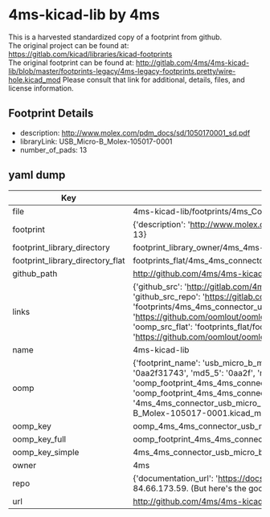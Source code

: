 # 4ms-kicad-lib by 4ms  
This is a harvested standardized copy of a footprint from github.  
The original project can be found at:  
https://gitlab.com/kicad/libraries/kicad-footprints  
The original footprint can be found at:
http://gitlab.com/4ms/4ms-kicad-lib/blob/master/footprints-legacy/4ms-legacy-footprints.pretty/wire-hole.kicad_mod
Please consult that link for additional, details, files, and license information.  
## Footprint Details
* description: http://www.molex.com/pdm_docs/sd/1050170001_sd.pdf  
* libraryLink: USB_Micro-B_Molex-105017-0001  
* number_of_pads: 13  
## yaml dump  
| Key | Value |  
| --- | --- |  
| file | 4ms-kicad-lib/footprints/4ms_Connector.pretty/USB_Micro-B_Molex-105017-0001.kicad_mod |  
| footprint | {'description': 'http://www.molex.com/pdm_docs/sd/1050170001_sd.pdf', 'libraryLink': 'USB_Micro-B_Molex-105017-0001', 'number_of_pads': 13} |  
| footprint_library_directory | footprint_library_owner/4ms_4ms-kicad-lib |  
| footprint_library_directory_flat | footprints_flat/4ms_4ms_connector_usb_micro_b_molex_105017_0001/working |  
| github_path | http://github.com/4ms/4ms-kicad-lib/blob/master/footprints/4ms_Connector.pretty/USB_Micro-B_Molex-105017-0001.kicad_mod |  
| links | {'github_src': 'http://gitlab.com/4ms/4ms-kicad-lib/blob/master/footprints-legacy/4ms-legacy-footprints.pretty/wire-hole.kicad_mod', 'github_src_repo': 'https://gitlab.com/kicad/libraries/kicad-footprints', 'oomp_bot': 'footprints/4ms_4ms_connector_usb_micro_b_molex_105017_0001/working', 'oomp_bot_github': 'https://github.com/oomlout/oomlout_oomp_footprint_bot/tree/main/footprints/4ms_4ms_connector_usb_micro_b_molex_105017_0001/working', 'oomp_src_flat': 'footprints_flat/footprints_flat/4ms_4ms_connector_usb_micro_b_molex_105017_0001/working', 'oomp_src_flat_github': 'https://github.com/oomlout/oomlout_oomp_footprint_src/tree/main/footprints_flat/4ms_4ms_connector_usb_micro_b_molex_105017_0001/working'} |  
| name | 4ms-kicad-lib |  
| oomp | {'footprint_name': 'usb_micro_b_molex_105017_0001', 'library_name': '4ms_connector', 'md5': '0aa2f31743dde331bf1146f5ae7e35d3', 'md5_10': '0aa2f31743', 'md5_5': '0aa2f', 'md5_6': '0aa2f3', 'oomp_key': 'oomp_4ms_4ms_connector_usb_micro_b_molex_105017_0001', 'oomp_key_extra': 'oomp_footprint_4ms_4ms_connector_usb_micro_b_molex_105017_0001', 'oomp_key_full': 'oomp_footprint_4ms_4ms_connector_usb_micro_b_molex_105017_0001_0aa2f3', 'oomp_key_simple': '4ms_4ms_connector_usb_micro_b_molex_105017_0001', 'original_filename': '4ms-kicad-lib/footprints/4ms_Connector.pretty/USB_Micro-B_Molex-105017-0001.kicad_mod', 'owner_name': '4ms'} |  
| oomp_key | oomp_4ms_4ms_connector_usb_micro_b_molex_105017_0001 |  
| oomp_key_full | oomp_footprint_4ms_4ms_connector_usb_micro_b_molex_105017_0001 |  
| oomp_key_simple | 4ms_4ms_connector_usb_micro_b_molex_105017_0001 |  
| owner | 4ms |  
| repo | {'documentation_url': 'https://docs.github.com/rest/overview/resources-in-the-rest-api#rate-limiting', 'message': "API rate limit exceeded for 84.66.173.59. (But here's the good news: Authenticated requests get a higher rate limit. Check out the documentation for more details.)"} |  
| url | http://github.com/4ms/4ms-kicad-lib |  

